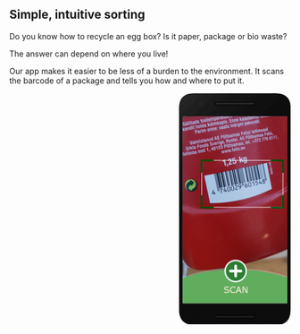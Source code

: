 
## Simple, intuitive sorting
Do you know how to recycle an egg box?
Is it paper, package or bio waste?

The answer can depend on where you live!

Our app makes it easier to be less of a burden to the environment.
It scans the barcode of a package and tells you how and where to put it.
<p align="right">
 <img src="/assets/androidFrameScan.png" alt="white scan logo" style="float:right; width:200px;">
</p>
